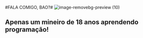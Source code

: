 #FALA COMIGO, BAO?# ![image-removebg-preview (10)](https://user-images.githubusercontent.com/80597337/198156394-4e80f5fc-ef0f-4b6b-bf87-715e7af96fe0.png)
## Apenas um mineiro de 18 anos aprendendo programação! ##
